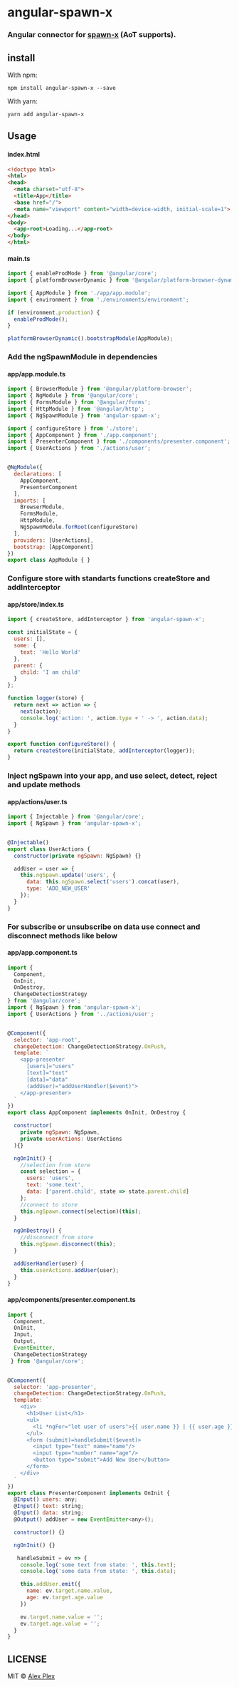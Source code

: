 # angular-spawn-x
### Angular connector for [spawn-x](https://github.com/atellmer/spawn-x) (AoT supports).


## install
With npm:
```
npm install angular-spawn-x --save
```
With yarn:
```
yarn add angular-spawn-x
```


## Usage

#### index.html
```html
<!doctype html>
<html>
<head>
  <meta charset="utf-8">
  <title>App</title>
  <base href="/">
  <meta name="viewport" content="width=device-width, initial-scale=1">
</head>
<body>
  <app-root>Loading...</app-root>
</body>
</html>
```
#### main.ts
```javascript
import { enableProdMode } from '@angular/core';
import { platformBrowserDynamic } from '@angular/platform-browser-dynamic';

import { AppModule } from './app/app.module';
import { environment } from './environments/environment';

if (environment.production) {
  enableProdMode();
}

platformBrowserDynamic().bootstrapModule(AppModule);
```

### Add the ngSpawnModule in dependencies
#### app/app.module.ts
```javascript
import { BrowserModule } from '@angular/platform-browser';
import { NgModule } from '@angular/core';
import { FormsModule } from '@angular/forms';
import { HttpModule } from '@angular/http';
import { NgSpawnModule } from 'angular-spawn-x';

import { configureStore } from './store';
import { AppComponent } from './app.component';
import { PresenterComponent } from './components/presenter.component';
import { UserActions } from './actions/user';


@NgModule({
  declarations: [
    AppComponent,
    PresenterComponent
  ],
  imports: [
    BrowserModule,
    FormsModule,
    HttpModule,
    NgSpawnModule.forRoot(configureStore)
  ],
  providers: [UserActions],
  bootstrap: [AppComponent]
})
export class AppModule { }
```
### Configure store with standarts functions createStore and addInterceptor
#### app/store/index.ts
```javascript
import { createStore, addInterceptor } from 'angular-spawn-x';

const initialState = {
  users: [],
  some: {
    text: 'Hello World'
  },
  parent: {
    child: 'I am child'
  }
};

function logger(store) {
  return next => action => {
    next(action);
    console.log('action: ', action.type + ' -> ', action.data);
  }
}

export function configureStore() {
  return createStore(initialState, addInterceptor(logger));
}
```

### Inject ngSpawn into your app, and use select, detect, reject and update methods
#### app/actions/user.ts
```javascript
import { Injectable } from '@angular/core';
import { NgSpawn } from 'angular-spawn-x';


@Injectable()
export class UserActions {
  constructor(private ngSpawn: NgSpawn) {}

  addUser = user => {
    this.ngSpawn.update('users', {
      data: this.ngSpawn.select('users').concat(user),
      type: 'ADD_NEW_USER'
    });
  }
}
```
### For subscribe or unsubscribe on data use connect and disconnect methods like below
#### app/app.component.ts
```javascript
import {
  Component,
  OnInit,
  OnDestroy,
  ChangeDetectionStrategy
} from '@angular/core';
import { NgSpawn } from 'angular-spawn-x';
import { UserActions } from '../actions/user';


@Component({
  selector: 'app-root',
  changeDetection: ChangeDetectionStrategy.OnPush,
  template: `
    <app-presenter
      [users]="users"
      [text]="text"
      [data]="data"
      (addUser)="addUserHandler($event)">
    </app-presenter>
  `
})
export class AppComponent implements OnInit, OnDestroy {

  constructor(
    private ngSpawn: NgSpawn,
    private userActions: UserActions
  ){}

  ngOnInit() {
    //selection from store
    const selection = {
      users: 'users',
      text: 'some.text',
      data: ['parent.child', state => state.parent.child]
    };
    //connect to store
    this.ngSpawn.connect(selection)(this);
  }

  ngOnDestroy() {
    //disconnect from store
    this.ngSpawn.disconnect(this);
  }

  addUserHandler(user) {
    this.userActions.addUser(user);
  }
}
```

#### app/components/presenter.component.ts
```javascript
import {
  Component,
  OnInit,
  Input,
  Output,
  EventEmitter,
  ChangeDetectionStrategy
 } from '@angular/core';


@Component({
  selector: 'app-presenter',
  changeDetection: ChangeDetectionStrategy.OnPush,
  template: `
    <div>
      <h1>User List</h1>
      <ul>
        <li *ngFor="let user of users">{{ user.name }} | {{ user.age }}</li>
      </ul>
      <form (submit)=handleSubmit($event)>
        <input type="text" name="name"/>
        <input type="number" name="age"/>
        <button type="submit">Add New User</button>
      </form>
    </div>
  `
})
export class PresenterComponent implements OnInit {
  @Input() users: any;
  @Input() text: string;
  @Input() data: string;
  @Output() addUser = new EventEmitter<any>();

  constructor() {}

  ngOnInit() {}

   handleSubmit = ev => {
    console.log('some text from state: ', this.text);
    console.log('some data from state: ', this.data);

    this.addUser.emit({
      name: ev.target.name.value,
      age: ev.target.age.value
    })

    ev.target.name.value = '';
    ev.target.age.value = '';
  }
}
```

## LICENSE

MIT © [Alex Plex](https://github.com/atellmer)